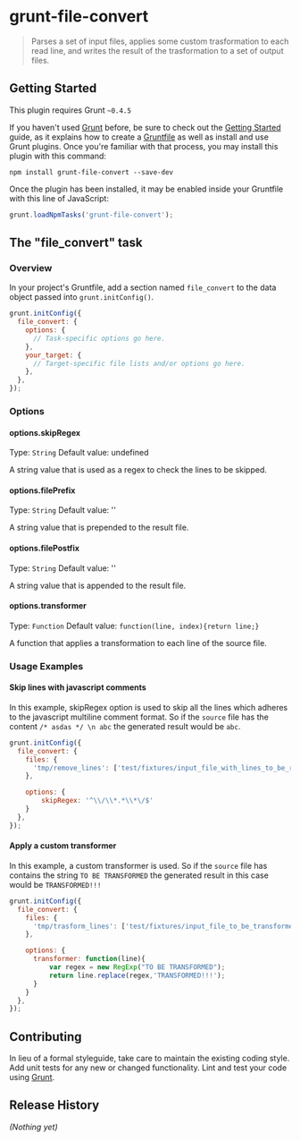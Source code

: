 # grunt-file-convert

> Parses a set of input files, applies some custom trasformation to each read line, and writes the result of the trasformation to a set of output files.

## Getting Started
This plugin requires Grunt `~0.4.5`

If you haven't used [Grunt](http://gruntjs.com/) before, be sure to check out the [Getting Started](http://gruntjs.com/getting-started) guide, as it explains how to create a [Gruntfile](http://gruntjs.com/sample-gruntfile) as well as install and use Grunt plugins. Once you're familiar with that process, you may install this plugin with this command:

```shell
npm install grunt-file-convert --save-dev
```

Once the plugin has been installed, it may be enabled inside your Gruntfile with this line of JavaScript:

```js
grunt.loadNpmTasks('grunt-file-convert');
```

## The "file_convert" task

### Overview
In your project's Gruntfile, add a section named `file_convert` to the data object passed into `grunt.initConfig()`.

```js
grunt.initConfig({
  file_convert: {
    options: {
      // Task-specific options go here.
    },
    your_target: {
      // Target-specific file lists and/or options go here.
    },
  },
});
```

### Options

#### options.skipRegex
Type: `String`
Default value: undefined

A string value that is used as a regex to check the lines to be skipped.

#### options.filePrefix
Type: `String`
Default value: ''

A string value that is prepended to the result file.

#### options.filePostfix
Type: `String`
Default value: ''

A string value that is appended to the result file.

#### options.transformer
Type: `Function`
Default value: `function(line, index){return line;}`

A function that applies a transformation to each line of the source file.  

### Usage Examples

#### Skip lines with javascript comments
In this example, skipRegex option is used to skip all the lines which adheres to the javascript multiline comment format. So if the `source` file has the content `/* asdas */ \n abc` the generated result would be `abc`.

```js
grunt.initConfig({
  file_convert: {
    files: {
      'tmp/remove_lines': ['test/fixtures/input_file_with_lines_to_be_removed']
    },

    options: {
        skipRegex: '^\\/\\*.*\\*\/$'
    }
  },
});
```

#### Apply a custom transformer
In this example, a custom transformer is used. So if the `source` file has contains the string `TO BE TRANSFORMED` the generated result in this case would be `TRANSFORMED!!!`

```js
grunt.initConfig({
  file_convert: {
    files: {
      'tmp/trasform_lines': ['test/fixtures/input_file_to_be_transformed']
    },

    options: {
      transformer: function(line){
          var regex = new RegExp("TO BE TRANSFORMED");
          return line.replace(regex,'TRANSFORMED!!!');
      }
    }
  },
});
```

## Contributing
In lieu of a formal styleguide, take care to maintain the existing coding style. Add unit tests for any new or changed functionality. Lint and test your code using [Grunt](http://gruntjs.com/).

## Release History
_(Nothing yet)_
